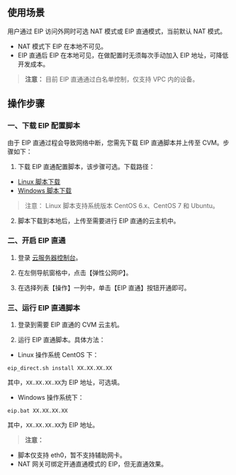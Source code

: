 ## 使用场景
用户通过 EIP 访问外网时可选 NAT 模式或 EIP 直通模式，当前默认 NAT 模式。
- NAT 模式下 EIP 在本地不可见。
- EIP 直通后 EIP 在本地可见，在做配置时无须每次手动加入 EIP 地址，可降低开发成本。

> **注意：**
> 目前 EIP 直通通过白名单控制，仅支持 VPC 内的设备。

## 操作步骤
### 一、下载 EIP 配置脚本
由于 EIP 直通过程会导致网络中断，您需先下载 EIP 直通脚本并上传至 CVM。步骤如下：
1. 下载 EIP 直通配置脚本，该步骤可选。下载路径：
 -  [Linux 脚本下载](https://mc.qcloudimg.com/static/archive/e66c8253642e37c62c8e581d6f0299de/eip_linux.zip)
 -  [Windows 脚本下载](https://mc.qcloudimg.com/static/archive/af1eee0dbe7d9407cddb3e1bd510cb3a/eip_windows.zip)
> 注意：
> Linux 脚本支持系统版本 CentOS 6.x、CentOS 7 和 Ubuntu。

2. 脚本下载到本地后，上传至需要进行 EIP 直通的云主机中。

### 二、开启 EIP 直通
1. 登录 [云服务器控制台](https://console.tce.fsphere.cn/cvm/overview)。

2. 在左侧导航窗格中，点击【弹性公网IP】。

3. 在选择列表【操作】一列中，单击【EIP 直通】按钮开通即可。

### 三、运行 EIP 直通脚本
1. 登录到需要 EIP 直通的 CVM 云主机。

2. 运行 EIP 直通脚本。具体方法：

 - Linux 操作系统 CentOS 下：
```
eip_direct.sh install XX.XX.XX.XX 
```
其中，`XX.XX.XX.XX`为 EIP 地址，可选填。

 - Windows 操作系统下：
```
eip.bat XX.XX.XX.XX
```
其中，`XX.XX.XX.XX`为 EIP 地址。

> **注意：**
- 脚本仅支持 eth0，暂不支持辅助网卡。
- NAT 网关可绑定开通直通模式的 EIP，但无直通效果。
